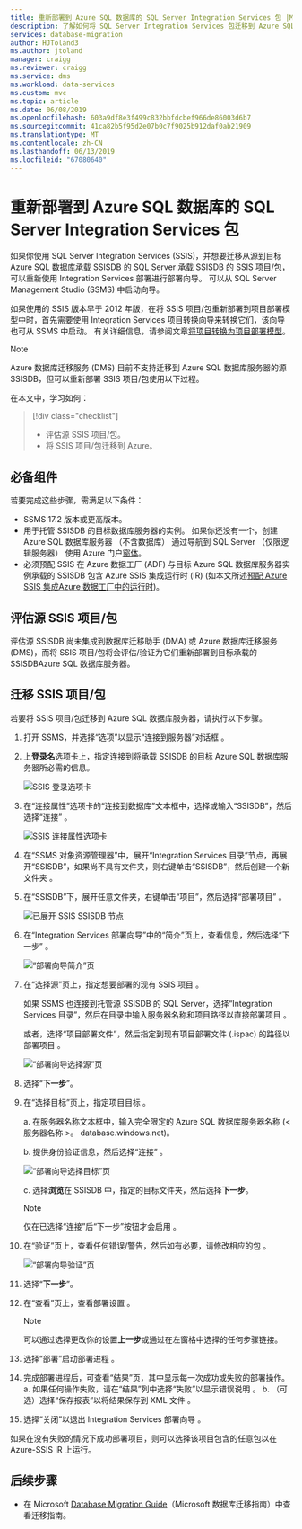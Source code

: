 ```yaml
---
title: 重新部署到 Azure SQL 数据库的 SQL Server Integration Services 包 |Microsoft Docs
description: 了解如何将 SQL Server Integration Services 包迁移到 Azure SQL 数据库。
services: database-migration
author: HJToland3
ms.author: jtoland
manager: craigg
ms.reviewer: craigg
ms.service: dms
ms.workload: data-services
ms.custom: mvc
ms.topic: article
ms.date: 06/08/2019
ms.openlocfilehash: 603a9df8e3f499c832bbfdcbef966de86003d6b7
ms.sourcegitcommit: 41ca82b5f95d2e07b0c7f9025b912daf0ab21909
ms.translationtype: MT
ms.contentlocale: zh-CN
ms.lasthandoff: 06/13/2019
ms.locfileid: "67080640"
---
```

# <a name="redeploy-sql-server-integration-services-packages-to-azure-sql-database"></a>重新部署到 Azure SQL 数据库的 SQL Server Integration Services 包

如果你使用 SQL Server Integration Services (SSIS)，并想要迁移从源到目标 Azure SQL 数据库承载 SSISDB 的 SQL Server 承载 SSISDB 的 SSIS 项目/包，可以重新使用 Integration Services 部署进行部署向导。 可以从 SQL Server Management Studio (SSMS) 中启动向导。

如果使用的 SSIS 版本早于 2012 年版，在将 SSIS 项目/包重新部署到项目部署模型中时，首先需要使用 Integration Services 项目转换向导来转换它们，该向导也可从 SSMS 中启动。 有关详细信息，请参阅文章[将项目转换为项目部署模型](https://docs.microsoft.com/sql/integration-services/packages/deploy-integration-services-ssis-projects-and-packages?view=sql-server-2017#convert)。

> [!NOTE]
> Azure 数据库迁移服务 (DMS) 目前不支持迁移到 Azure SQL 数据库服务器的源 SSISDB，但可以重新部署 SSIS 项目/包使用以下过程。

在本文中，学习如何：
> [!div class="checklist"]
>
> * 评估源 SSIS 项目/包。
> * 将 SSIS 项目/包迁移到 Azure。

## <a name="prerequisites"></a>必备组件

若要完成这些步骤，需满足以下条件：

* SSMS 17.2 版本或更高版本。
* 用于托管 SSISDB 的目标数据库服务器的实例。 如果你还没有一个，创建 Azure SQL 数据库服务器 （不含数据库） 通过导航到 SQL Server （仅限逻辑服务器） 使用 Azure 门户[窗体](https://ms.portal.azure.com/#create/Microsoft.SQLServer)。
* 必须预配 SSIS 在 Azure 数据工厂 (ADF) 与目标 Azure SQL 数据库服务器实例承载的 SSISDB 包含 Azure SSIS 集成运行时 (IR) (如本文所述[预配 Azure SSIS 集成Azure 数据工厂中的运行时](https://docs.microsoft.com/azure/data-factory/tutorial-deploy-ssis-packages-azure))。

## <a name="assess-source-ssis-projectspackages"></a>评估源 SSIS 项目/包

评估源 SSISDB 尚未集成到数据库迁移助手 (DMA) 或 Azure 数据库迁移服务 (DMS)，而将 SSIS 项目/包将会评估/验证为它们重新部署到目标承载的 SSISDBAzure SQL 数据库服务器。

## <a name="migrate-ssis-projectspackages"></a>迁移 SSIS 项目/包

若要将 SSIS 项目/包迁移到 Azure SQL 数据库服务器，请执行以下步骤。

1. 打开 SSMS，并选择“选项”以显示“连接到服务器”对话框   。

2. 上**登录名**选项卡上，指定连接到将承载 SSISDB 的目标 Azure SQL 数据库服务器所必需的信息。

    ![SSIS 登录选项卡](media/how-to-migrate-ssis-packages/dms-ssis-login-tab.png)

3. 在“连接属性”选项卡的“连接到数据库”文本框中，选择或输入“SSISDB”，然后选择“连接”     。

    ![SSIS 连接属性选项卡](media/how-to-migrate-ssis-packages/dms-ssis-conncetion-properties-tab.png)

4. 在“SSMS 对象资源管理器”中，展开“Integration Services 目录”节点，再展开“SSISDB”，如果尚不具有文件夹，则右键单击“SSISDB”，然后创建一个新文件夹    。

5. 在“SSISDB”下，展开任意文件夹，右键单击“项目”，然后选择“部署项目”    。

    ![已展开 SSIS SSISDB 节点](media/how-to-migrate-ssis-packages/dms-ssis-ssisdb-node-expanded.png)

6. 在“Integration Services 部署向导”中的“简介”页上，查看信息，然后选择“下一步”   。

    ![“部署向导简介”页](media/how-to-migrate-ssis-packages/dms-deployment-wizard-introduction-page.png)

7. 在“选择源”页上，指定想要部署的现有 SSIS 项目  。

    如果 SSMS 也连接到托管源 SSISDB 的 SQL Server，选择“Integration Services 目录”，然后在目录中输入服务器名称和项目路径以直接部署项目  。

    或者，选择“项目部署文件”，然后指定到现有项目部署文件 (.ispac) 的路径以部署项目  。

    ![“部署向导选择源”页](media/how-to-migrate-ssis-packages/dms-deployment-wizard-select-source-page.png)
 
8. 选择“**下一步**”。
9. 在“选择目标”页上，指定项目目标  。

    a. 在服务器名称文本框中，输入完全限定的 Azure SQL 数据库服务器名称 (< 服务器名称 >。 database.windows.net)。

    b. 提供身份验证信息，然后选择“连接”  。

    ![“部署向导选择目标”页](media/how-to-migrate-ssis-packages/dms-deployment-wizard-select-destination-page.png)

    c. 选择**浏览**在 SSISDB 中，指定的目标文件夹，然后选择**下一步**。

    > [!NOTE]
    > 仅在已选择“连接”后“下一步”按钮才会启用   。

10. 在“验证”页上，查看任何错误/警告，然后如有必要，请修改相应的包  。

    ![“部署向导验证”页](media/how-to-migrate-ssis-packages/dms-deployment-wizard-validate-page.png)

11. 选择“**下一步**”。

12. 在“查看”页上，查看部署设置  。

    > [!NOTE]
    > 可以通过选择更改你的设置**上一步**或通过在左窗格中选择的任何步骤链接。

13. 选择“部署”启动部署进程  。

14. 完成部署进程后，可查看“结果”页，其中显示每一次成功或失败的部署操作。
    a. 如果任何操作失败，请在“结果”列中选择“失败”以显示错误说明   。
    b. （可选）选择“保存报表”以将结果保存到 XML 文件  。

15. 选择“关闭”以退出 Integration Services 部署向导  。

如果在没有失败的情况下成功部署项目，则可以选择该项目包含的任意包以在 Azure-SSIS IR 上运行。

## <a name="next-steps"></a>后续步骤

* 在 Microsoft [Database Migration Guide](https://datamigration.microsoft.com/)（Microsoft 数据库迁移指南）中查看迁移指南。
